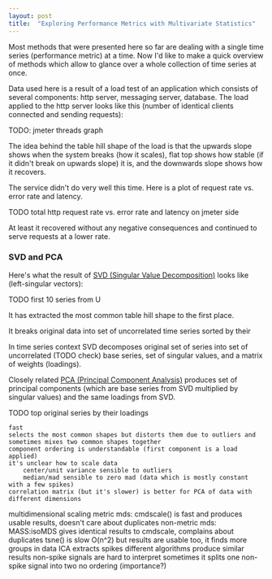 ```yaml
---
layout: post
title:  "Exploring Performance Metrics with Multivariate Statistics"
---
```


Most methods that were presented here so far are dealing with a single time series (performance metric) at a time. Now I'd like to make a quick overview of methods which allow to glance over a whole collection of time series at once.

Data used here is a result of a load test of an application which consists of several components: http server, messaging server, database. The load applied to the http server looks like this (number of identical clients connected and sending requests):

TODO: jmeter threads graph

The idea behind the table hill shape of the load is that the upwards slope shows when the system breaks (how it scales), flat top shows how stable (if it didn't break on upwards slope) it is, and the downwards slope shows how it recovers.

The service didn't do very well this time. Here is a plot of request rate vs. error rate and latency.

TODO total http request rate vs. error rate and latency on jmeter side

At least it recovered without any negative consequences and continued to serve requests at a lower rate.


### SVD and PCA

Here's what the result of [SVD (Singular Value Decomposition)](https://en.wikipedia.org/wiki/Singular_value_decomposition) looks like (left-singular vectors):

TODO first 10 series from U

It has extracted the most common table hill shape to the first place.


It breaks original data into set of uncorrelated time series sorted by their 


In time series context SVD decomposes original set of series into set of uncorrelated (TODO check) base series, set of singular values, and a matrix of weights (loadings).

Closely related [PCA (Principal Component Analysis)](https://en.wikipedia.org/wiki/Principal_component_analysis) produces set of principal components (which are base series from SVD multiplied by singular values) and the same loadings from SVD.

TODO top original series by their loadings

    fast 
    selects the most common shapes but distorts them due to outliers and sometimes mixes two common shapes together
    component ordering is understandable (first component is a load applied)
    it's unclear how to scale data
        center/unit variance sensible to outliers
        median/mad sensible to zero mad (data which is mostly constant with a few spikes)
    correlation matrix (but it's slower) is better for PCA of data with different dimensions
multidimensional scaling
    metric mds: cmdscale() is fast and produces usable results, doesn't care about duplicates
    non-metric mds: MASS:isoMDS gives identical results to cmdscale, complains about duplicates
tsne() is slow O(n^2) but results are usable too, it finds more groups in data
ICA
    extracts spikes
    different algorithms produce similar results
    non-spike signals are hard to interpret
    sometimes it splits one non-spike signal into two
    no ordering (importance?)
